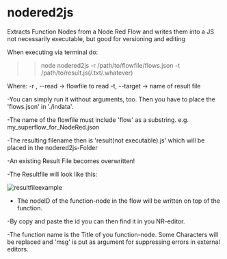 # nodered2js
 Extracts Function Nodes from a Node Red Flow and writes them into a JS not necessarily executable, but good for versioning and editing

 When executing via terminal do:
 >> node nodered2js -r /path/to/flowfile/flows.json -t /path/to/result.js(/.txt/.whatever)

 Where:
 -r , --read -> flowfile to read
 -t, --target -> name of result file

 -You can simply run it without arguments, too.
    Then you have to place the 'flows.json' in './indata'.

 -The name of the flowfile must include 'flow' as a substring.
    e.g. my_superflow_for_NodeRed.json

 -The resulting filename then is 'result(not executable).js' which will be placed in the nodered2js-Folder

 -An existing Result File becomes overwritten!
 
 -The Resultfile will look like this:
 
![resultfileexample](https://user-images.githubusercontent.com/84880723/140642529-032c2a1e-ab2c-42e5-bfb2-2718a6af3398.png)

- The nodeID of the function-node in the flow will be written on top of the function.

-By copy and paste the id you can then find it in you NR-editor.

-The function name is the Title of you function-node.
 Some Characters will be replaced and 'msg' is put as argument for suppressing errors in external editors.

